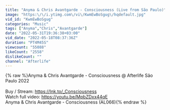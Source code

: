 ```yaml
---
title: "Anyma & Chris Avantgarde - Consciousness (Live from São Paulo)"
image: "https:\/\/i.ytimg.com\/vi\/KwmEwBoSgug\/hqdefault.jpg"
vid_id: "KwmEwBoSgug"
categories: "Music"
tags: ["Anyma","Chris","Avantgarde"]
date: "2022-05-31T19:36:38+03:00"
vid_date: "2022-05-18T08:37:36Z"
duration: "PT4M45S"
viewcount: "55088"
likeCount: "2558"
dislikeCount: ""
channel: "Afterlife"
---
```

{% raw %}Anyma &amp; Chris Avantgarde - Consciousness @ Afterlife São Paulo 2022<br /><br />Buy / Stream: <a rel="nofollow" target="blank" href="https://lnk.to/_Consciousness">https://lnk.to/_Consciousness</a><br />Watch full video: <a rel="nofollow" target="blank" href="https://youtu.be/MpbZDxx44qE">https://youtu.be/MpbZDxx44qE</a><br />Anyma &amp; Chris Avantgarde - Consciousness (AL066){% endraw %}
